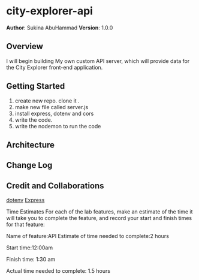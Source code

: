 # city-explorer-api


**Author**: Sukina AbuHammad
**Version**: 1.0.0 

## Overview
I will begin building My own custom API server, which will provide data for the City Explorer front-end application. 

## Getting Started
1. create new repo. clone it .
2. make new file called server.js
3. install express, dotenv and cors
4. write the code.
5. write the nodemon to run the code

## Architecture
<!-- Provide a detailed description of the application design. What technologies (languages, libraries, etc) you're using, and any other relevant design information. -->

## Change Log
<!-- Use this area to document the iterative changes made to your application as each feature is successfully implemented. Use time stamps. Here's an example:

01-01-2001 4:59pm - Application now has a fully-functional express server, with a GET route for the location resource. -->

## Credit and Collaborations

[dotenv](https://www.npmjs.com/package/dotenv)
[Express](https://expressjs.com/)

Time Estimates
For each of the lab features, make an estimate of the time it will take you to complete the feature, and record your start and finish times for that feature:

Name of feature:API
Estimate of time needed to complete:2 hours

Start time:12:00am

Finish time: 1:30 am

Actual time needed to complete: 1.5 hours